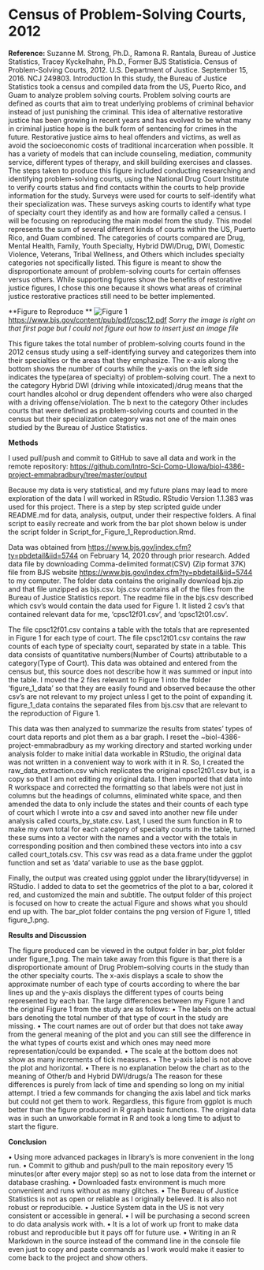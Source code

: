 # Census of Problem-Solving Courts, 2012
**Reference:**
Suzanne M. Strong, Ph.D., Ramona R. Rantala, Bureau of Justice Statistics, Tracey Kyckelhahn, Ph.D., Former BJS Statisticia. Census of Problem-Solving Courts, 2012. U.S. Department of Justice. September 15, 2016. NCJ 249803.
Introduction
In this study, the Bureau of Justice Statistics took a census and compiled data from the US, Puerto Rico, and Guam to analyze problem solving courts. Problem solving courts are defined as courts that aim to treat underlying problems of criminal behavior instead of just punishing the criminal. This idea of alternative restorative justice has been growing in recent years and has evolved to be what many in criminal justice hope is the bulk form of sentencing for crimes in the future. Restorative justice aims to heal offenders and victims, as well as avoid the socioeconomic costs of traditional incarceration when possible. It has a variety of models that can include counseling, mediation, community service, different types of therapy, and skill building exercises and classes. The steps taken to produce this figure included conducting researching and identifying problem-solving courts, using the National Drug Court Institute to verify courts status and find contacts within the courts to help provide information for the study. Surveys were used for courts to self-identify what their specialization was. These surveys asking courts to identify what type of specialty court they identify as and how are formally called a census. I will be focusing on reproducing the main model from the study. This model represents the sum of several different kinds of courts within the US, Puerto Rico, and Guam combined. The categories of courts compared are Drug, Mental Health, Family, Youth Specialty, Hybrid DWI/Drug, DWI, Domestic Violence, Veterans, Tribal Wellness, and Others which includes specialty categories not specifically listed.  This figure is meant to show the disproportionate amount of problem-solving courts for certain offenses versus others. While supporting figures show the benefits of restorative justice figures, I chose this one because it shows what areas of criminal justice restorative practices still need to be better implemented. 


**Figure to Reproduce **
![Figure 1]()  https://www.bjs.gov/content/pub/pdf/cpsc12.pdf
*Sorry the image is right on that first page but I could not figure out how to insert just an image file*
	
This figure takes the total number of problem-solving courts found in the 2012 census study using a self-identifying survey and categorizes them into their specialties or the areas that they emphasize. The x-axis along the bottom shows the number of courts while the y-axis on the left side indicates the type(area of specialty) of problem-solving court. The a next to the category Hybrid DWI (driving while intoxicated)/drug means that the court handles alcohol or drug dependent offenders who were also charged with a driving offense/violation. The b next to the category Other includes courts that were defined as problem-solving courts and counted in the census but their specialization category was not one of the main ones studied by the Bureau of Justice Statistics. 

**Methods**

I used pull/push and commit to GitHub to save all data and work in the remote repository:
https://github.com/Intro-Sci-Comp-UIowa/biol-4386-project-emmabradbury/tree/master/output

Because my data is very statistical, and my future plans may lead to more exploration of the data I will worked in RStudio. RStudio Version 1.1.383 was used for this project. There is a step by step scripted guide under README.md for data, analysis, output, under their respective folders. A final script to easily recreate and work from the bar plot shown below is under the script folder in Script_for_Figure_1_Reproduction.Rmd. 

Data was obtained from https://www.bjs.gov/index.cfm?ty=pbdetail&iid=5744 on February 14, 2020 through prior research. Added data file by downloading Comma-delimited format(CSV) (Zip format 37K) file from BJS website https://www.bjs.gov/index.cfm?ty=pbdetail&iid=5744 to my computer. 
The folder data contains the originally download bjs.zip and that file unzipped as bjs.csv. bjs.csv contains all of the files from the Bureau of Justice Statistics report. The readme file in the bjs.csv described which csv’s would contain the data used for Figure 1. It listed 2 csv’s that contained relevant data for me, ‘cpsc12f01.csv’, and ‘cpsc12t01.csv’. 

The file cpsc12f01.csv contains a table with the totals that are represented in Figure 1 for each type of court. The file cpsc12t01.csv contains the raw counts of each type of specialty court, separated by state in a table. This data consists of quantitative numbers(Number of Courts) attributable to a category(Type of Court). This data was obtained and entered from the census but, this source does not describe how it was summed or input into the table. I moved the 2 files relevant to Figure 1 into the folder ‘figure_1_data’ so that they are easily found and observed because the other csv’s are not relevant to my project unless I get to the point of expanding it. figure_1_data contains the separated files from bjs.csv that are relevant to the reproduction of Figure 1.

This data was then analyzed to summarize the results from states’ types of court data reports and plot them as a bar graph. I reset the ~biol-4386-project-emmabradbury as my working directory and started working under analysis folder to make initial data workable in RStudio, the original data was not written in a convenient way to work with it in R. So, I created the raw_data_extraction.csv which replicates the original cpsc12t01.csv but, is a copy so that I am not editing my original data. I then imported that data into R workspace and corrected the formatting so that labels were not just in columns but the headings of columns, eliminated white space, and then amended the data to only include the states and their counts of each type of court which I wrote into a csv and saved into another new file under analysis called courts_by_state.csv. Last, I used the sum function in R to make my own total for each category of specialty courts in the table, turned these sums into a vector with the names and a vector with the totals in corresponding position and then combined these vectors into into a csv called court_totals.csv. This csv was read as a data.frame under the ggplot function and set as ‘data’ variable to use as the base ggplot. 

Finally, the output was created using ggplot under the library(tidyverse) in RStudio. I added to data to set the geometrics of the plot to a bar, colored it red, and customized the main and subtitle. The output folder of this project is focused on how to create the actual Figure and shows what you should end up with. The bar_plot folder contains the png version of Figure 1, titled figure_1.png. 

**Results and Discussion**

The figure produced can be viewed in the output folder in bar_plot folder under figure_1.png. The main take away from this figure is that there is a disproportionate amount of Drug Problem-solving courts in the study than the other specialty courts. The x-axis displays a scale to show the approximate number of each type of courts according to where the bar lines up and the y-axis displays the different types of courts being represented by each bar. 
The large differences between my Figure 1 and the original Figure 1 from the study are as follows:
•	The labels on the actual bars denoting the total number of that type of court in the study are missing.
•	The court names are out of order but that does not take away from the general meaning of the plot and you can still see the difference in the what types of courts exist and which ones may need more representation/could be expanded. 
•	The scale at the bottom does not show as many increments of tick measures. 
•	The y-axis label is not above the plot and horizontal.
•	There is no explanation below the chart as to the meaning of Other/b and Hybrid DWI/drugs/a
The reason for these differences is purely from lack of time and spending so long on my initial attempt. I tried a few commands for changing the axis label and tick marks but could not get them to work. Regardless, this figure from ggplot is much better than the figure produced in R graph basic functions. The original data was in such an unworkable format in R and took a long time to adjust to start the figure. 

**Conclusion**

•	Using more advanced packages in library’s is more convenient in the long run.
•	Commit to github and push/pull to the main repository every 15 minutes(or after every major step) so as not to lose data from the internet or database crashing.
•	Downloaded fastx environment is much more convenient and runs without as many glitches. 
•	The Bureau of Justice Statistics is not as open or reliable as I originally believed. It is also not robust or reproducible.
•	Justice System data in the US is not very consistent or accessible in general.
•	I will be purchasing a second screen to do data analysis work with.
•	It is a lot of work up front to make data robust and reproducible but it pays off for future use.
•	Writing in an R Markdown in the source instead of the command line in the console file even just to copy and paste commands as I work would make it easier to come back to the project and show others. 


